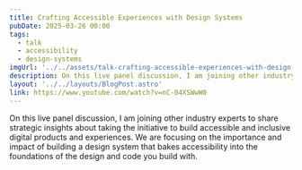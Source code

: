 ```yaml
---
title: Crafting Accessible Experiences with Design Systems
pubDate: 2025-03-26 00:00
tags:
  - talk
  - accessibility
  - design-systems
imgUrl: '../../assets/talk-crafting-accessible-experiences-with-design-systems.jpeg'
description: On this live panel discussion, I am joining other industry experts to share strategic insights about taking the initiative to build accessible and inclusive digital products and experiences. We are focusing on the importance and impact of building a design system that bakes accessibility into the foundations of the design and code you build with. 
layout: '../../layouts/BlogPost.astro'
link: https://www.youtube.com/watch?v=nC-04XSWwW0
---
```


On this live panel discussion, I am joining other industry experts to share strategic insights about taking the initiative to build accessible and inclusive digital products and experiences. We are focusing on the importance and impact of building a design system that bakes accessibility into the foundations of the design and code you build with. 
